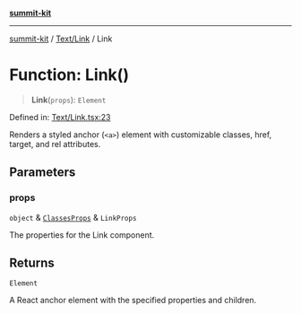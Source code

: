 [**summit-kit**](../../../README.md)

***

[summit-kit](../../../modules.md) / [Text/Link](../README.md) / Link

# Function: Link()

> **Link**(`props`): `Element`

Defined in: [Text/Link.tsx:23](https://github.com/andrewgremlich/summit-kit/blob/544a7c8881fedc9d0ebef93a3122f1b8ef030fe1/src/react/Text/Link.tsx#L23)

Renders a styled anchor (`<a>`) element with customizable classes, href, target, and rel attributes.

## Parameters

### props

`object` & [`ClassesProps`](../../../Types/general/type-aliases/ClassesProps.md) & `LinkProps`

The properties for the Link component.

## Returns

`Element`

A React anchor element with the specified properties and children.
